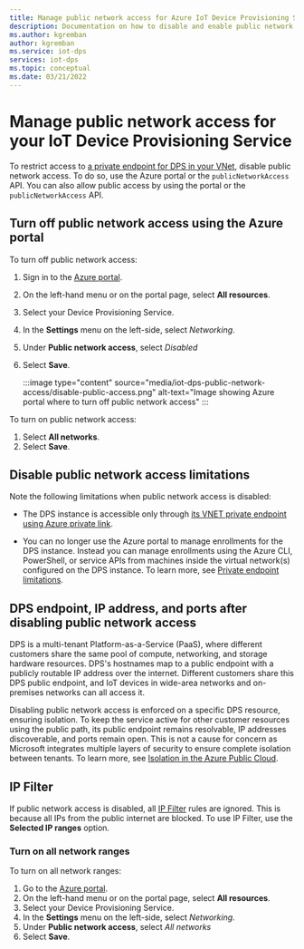 ```yaml
---
title: Manage public network access for Azure IoT Device Provisioning Service (DPS)
description: Documentation on how to disable and enable public network access for Azure IoT Device Provisioning Service (DPS)
ms.author: kgremban
author: kgremban
ms.service: iot-dps
services: iot-dps
ms.topic: conceptual
ms.date: 03/21/2022
---
```


# Manage public network access for your IoT Device Provisioning Service

To restrict access to [a private endpoint for DPS in your VNet](virtual-network-support.md), disable public network access. To do so, use the Azure portal or the `publicNetworkAccess` API. You can also allow public access by using the portal or the `publicNetworkAccess` API.

## Turn off public network access using the Azure portal

To turn off public network access:

1. Sign in to the [Azure portal](https://portal.azure.com).
2. On the left-hand menu or on the portal page, select **All resources**.
3. Select your Device Provisioning Service.
4. In the **Settings** menu on the left-side, select *Networking*.
5. Under **Public network access**, select *Disabled*
6. Select **Save**.

    :::image type="content" source="media/iot-dps-public-network-access/disable-public-access.png" alt-text="Image showing Azure portal where to turn off public network access" :::

To turn on public network access:

1. Select **All networks**.
2. Select **Save**.

## Disable public network access limitations

Note the following limitations when public network access is disabled:

- The DPS instance is accessible only through [its VNET private endpoint using Azure private link](virtual-network-support.md).

- You can no longer use the Azure portal to manage enrollments for the DPS instance. Instead you can manage enrollments using the Azure CLI, PowerShell, or service APIs from machines inside the virtual network(s) configured on the DPS instance. To learn more, see [Private endpoint limitations](virtual-network-support.md#private-endpoint-limitations).

## DPS endpoint, IP address, and ports after disabling public network access

DPS is a multi-tenant Platform-as-a-Service (PaaS), where different customers share the same pool of compute, networking, and storage hardware resources. DPS's hostnames map to a public endpoint with a publicly routable IP address over the internet. Different customers share this DPS public endpoint, and IoT devices in wide-area networks and on-premises networks can all access it. 

Disabling public network access is enforced on a specific DPS resource, ensuring isolation. To keep the service active for other customer resources using the public path, its public endpoint remains resolvable, IP addresses discoverable, and ports remain open. This is not a cause for concern as Microsoft integrates multiple layers of security to ensure complete isolation between tenants. To learn more, see [Isolation in the Azure Public Cloud](../security/fundamentals/isolation-choices.md#tenant-level-isolation).

## IP Filter

If public network access is disabled, all [IP Filter](../iot-dps/iot-dps-ip-filtering.md) rules are ignored. This is because all IPs from the public internet are blocked. To use IP Filter, use the **Selected IP ranges** option.

### Turn on all network ranges

To turn on all network ranges:

1. Go to the [Azure portal](https://portal.azure.com).
2. On the left-hand menu or on the portal page, select **All resources**.
3. Select your Device Provisioning Service.
4. In the **Settings** menu on the left-side, select *Networking*.
5. Under **Public network access**, select *All networks*
6. Select **Save**.
